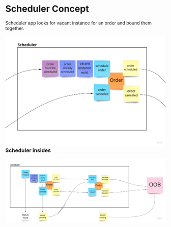 # Scheduler Concept

Scheduler app looks for vacant instance for an order
and bound them together.

<img src="../assets/event-storming-scheduler.jpg" alt="Event Storming" align="right">

### Scheduler insides

<img src="../assets/scheduler-insides.jpg" alt="Event Storming" align="right">
